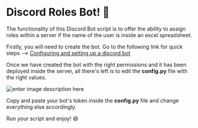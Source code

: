 ﻿# Discord Roles Bot! 🤖
The functionality of this Discord Bot script is to offer the ability to assign roles within a server if the name of the user is inside an excel spreadsheet.

Firstly, you will need to create the bot. Go to the following link for quick steps --> [Configuring and setting up a discord bot](https://discord.com/developers/docs/getting-started#configuring-a-bot)

Once we have created the bot with the right permissions and it has been deployed inside the server, all there's left is to edit the **config.py** file with the right values.

![enter image description here](https://i.ibb.co/7ykTsQ8/token.png)

Copy and paste your bot's token inside the **config.py** file and change everything else accordingly.

Run your script and enjoy! 😄
